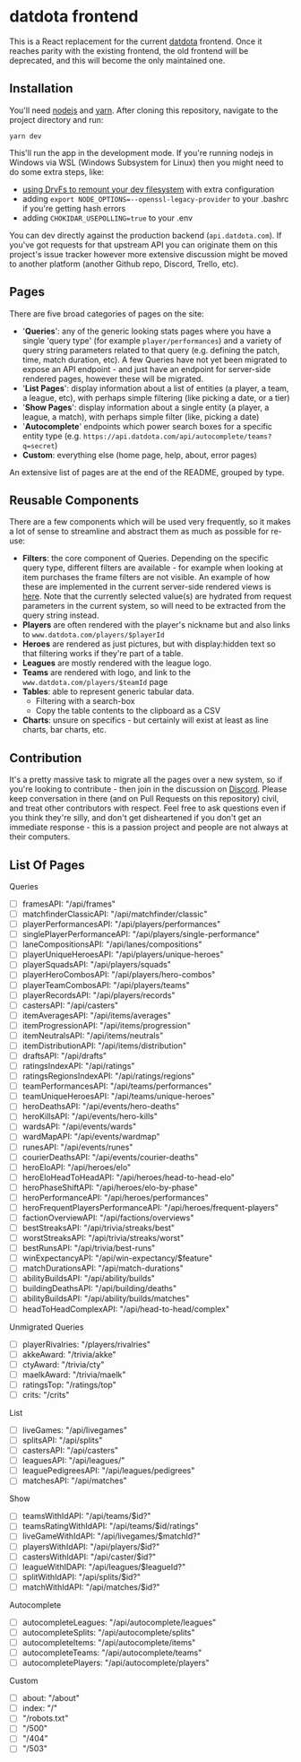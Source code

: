 # datdota frontend

This is a React replacement for the current [datdota](https://www.datdota.com) frontend. Once it reaches parity with the existing frontend, the old frontend will be deprecated, and this will become the only maintained one.

## Installation

You'll need [nodejs](https://nodejs.org/en/download/) and [yarn](https://classic.yarnpkg.com/en/docs/install). After cloning this repository, navigate to the project directory and run:

`yarn dev`

This'll run the app in the development mode. If you're running nodejs in Windows via WSL (Windows Subsystem for
Linux) then you might need to do some extra steps, like:

- [using DrvFs to remount your dev filesystem](https://devblogs.microsoft.com/commandline/chmod-chown-wsl-improvements/) with extra configuration
- adding `export NODE_OPTIONS=--openssl-legacy-provider` to your .bashrc if you're getting hash errors
- adding `CHOKIDAR_USEPOLLING=true` to your .env

You can dev directly against the production backend (`api.datdota.com`). If you've got requests for that upstream API you can originate them on this project's issue tracker however more extensive discussion might be moved to another platform (another Github repo, Discord, Trello, etc).

## Pages

There are five broad categories of pages on the site:

- '**Queries**': any of the generic looking stats pages where you have a single 'query type' (for example `player/performances`) and a variety of query string parameters related to that query (e.g. defining the patch, time, match duration, etc). A few Queries have not yet been migrated to expose an API endpoint - and just have an endpoint for server-side rendered pages, however these will be migrated.
- '**List Pages**': display information about a list of entities (a player, a team, a league, etc), with perhaps simple filtering (like picking a date, or a tier)
- '**Show Pages**': display information about a single entity (a player, a league, a match), with perhaps simple filter (like, picking a date)
- '**Autocomplete**' endpoints which power search boxes for a specific entity type (e.g. `https://api.datdota.com/api/autocomplete/teams?q=secret`)
- **Custom**: everything else (home page, help, about, error pages)

An extensive list of pages are at the end of the README, grouped by type.

## Reusable Components

There are a few components which will be used very frequently, so it makes a lot of sense to streamline and abstract them as much as possible for re-use:

- **Filters**: the core component of Queries. Depending on the specific query type, different filters are available - for example when looking at item purchases the frame filters are not visible. An example of how these are implemented in the current server-side rendered views is [here](https://gist.github.com/Noxville/b7a4782746621649c6cf0b300673f5f4). Note that the currently selected value(s) are hydrated from request parameters in the current system, so will need to be extracted from the query string instead.
- **Players** are often rendered with the player's nickname but and also links to `www.datdota.com/players/$playerId`
- **Heroes** are rendered as just pictures, but with display:hidden text so that filtering works if they're part of a table.
- **Leagues** are mostly rendered with the league logo.
- **Teams** are rendered with logo, and link to the `www.datdota.com/players/$teamId` page
- **Tables**: able to represent generic tabular data.
  - Filtering with a search-box
  - Copy the table contents to the clipboard as a CSV
- **Charts**: unsure on specifics - but certainly will exist at least as line charts, bar charts, etc.

## Contribution

It's a pretty massive task to migrate all the pages over a new system, so if you're looking to contribute - then join in the discussion on [Discord](https://discord.gg/datdota). Please keep conversation in there (and on Pull Requests on this repository) civil, and treat other contributors with respect. Feel free to ask questions even if you think they're silly, and don't get disheartened if you don't get an immediate response - this is a passion project and people are not always at their computers.

## List Of Pages

Queries

- [ ] framesAPI: "/api/frames"
- [ ] matchfinderClassicAPI: "/api/matchfinder/classic"
- [ ] playerPerformancesAPI: "/api/players/performances"
- [ ] singlePlayerPerformanceAPI: "/api/players/single-performance"
- [ ] laneCompositionsAPI: "/api/lanes/compositions"
- [ ] playerUniqueHeroesAPI: "/api/players/unique-heroes"
- [ ] playerSquadsAPI: "/api/players/squads"
- [ ] playerHeroCombosAPI: "/api/players/hero-combos"
- [ ] playerTeamCombosAPI: "/api/players/teams"
- [ ] playerRecordsAPI: "/api/players/records"
- [ ] castersAPI: "/api/casters"
- [ ] itemAveragesAPI: "/api/items/averages"
- [ ] itemProgressionAPI: "/api/items/progression"
- [ ] itemNeutralsAPI: "/api/items/neutrals"
- [ ] itemDistributionAPI: "/api/items/distribution"
- [ ] draftsAPI: "/api/drafts"
- [ ] ratingsIndexAPI: "/api/ratings"
- [ ] ratingsRegionsIndexAPI: "/api/ratings/regions"
- [ ] teamPerformancesAPI: "/api/teams/performances"
- [ ] teamUniqueHeroesAPI: "/api/teams/unique-heroes"
- [ ] heroDeathsAPI: "/api/events/hero-deaths"
- [ ] heroKillsAPI: "/api/events/hero-kills"
- [ ] wardsAPI: "/api/events/wards"
- [ ] wardMapAPI: "/api/events/wardmap"
- [ ] runesAPI: "/api/events/runes"
- [ ] courierDeathsAPI: "/api/events/courier-deaths"
- [ ] heroEloAPI: "/api/heroes/elo"
- [ ] heroEloHeadToHeadAPI: "/api/heroes/head-to-head-elo"
- [ ] heroPhaseShiftAPI: "/api/heroes/elo-by-phase"
- [ ] heroPerformanceAPI: "/api/heroes/performances"
- [ ] heroFrequentPlayersPerformanceAPI: "/api/heroes/frequent-players"
- [ ] factionOverviewAPI: "/api/factions/overviews"
- [ ] bestStreaksAPI: "/api/trivia/streaks/best"
- [ ] worstStreaksAPI: "/api/trivia/streaks/worst"
- [ ] bestRunsAPI: "/api/trivia/best-runs"
- [ ] winExpectancyAPI: "/api/win-expectancy/$feature"
- [ ] matchDurationsAPI: "/api/match-durations"
- [ ] abilityBuildsAPI: "/api/ability/builds"
- [ ] buildingDeathsAPI: "/api/building/deaths"
- [ ] abilityBuildsAPI: "/api/ability/builds/matches"
- [ ] headToHeadComplexAPI: "/api/head-to-head/complex"

Unmigrated Queries

- [ ] playerRivalries: "/players/rivalries"
- [ ] akkeAward: "/trivia/akke"
- [ ] ctyAward: "/trivia/cty"
- [ ] maelkAward: "/trivia/maelk"
- [ ] ratingsTop: "/ratings/top"
- [ ] crits: "/crits"

List

- [ ] liveGames: "/api/livegames"
- [ ] splitsAPI: "/api/splits"
- [ ] castersAPI: "/api/casters"
- [ ] leaguesAPI: "/api/leagues/"
- [ ] leaguePedigreesAPI: "/api/leagues/pedigrees"
- [ ] matchesAPI: "/api/matches"

Show

- [ ] teamsWithIdAPI: "/api/teams/$id?"
- [ ] teamsRatingWithIdAPI: "/api/teams/$id/ratings"
- [ ] liveGameWithIdAPI: "/api/livegames/$matchId?"
- [ ] playersWithIdAPI: "/api/players/$id?"
- [ ] castersWithIdAPI: "/api/caster/$id?"
- [ ] leagueWithIDAPI: "/api/leagues/$leagueId?"
- [ ] splitWithIdAPI: "/api/splits/$id?"
- [ ] matchWithIdAPI: "/api/matches/$id?"

Autocomplete

- [ ] autocompleteLeagues: "/api/autocomplete/leagues"
- [ ] autocompleteSplits: "/api/autocomplete/splits"
- [ ] autocompleteItems: "/api/autocomplete/items"
- [ ] autocompleteTeams: "/api/autocomplete/teams"
- [ ] autocompletePlayers: "/api/autocomplete/players"

Custom

- [ ] about: "/about"
- [ ] index: "/"
- [ ] "/robots.txt"
- [ ] "/500"
- [ ] "/404"
- [ ] "/503"
